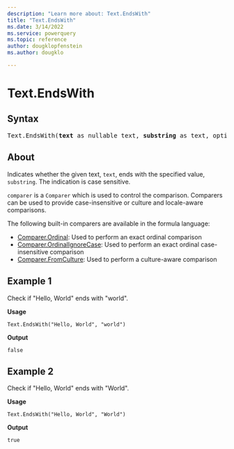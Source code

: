 ```yaml
---
description: "Learn more about: Text.EndsWith"
title: "Text.EndsWith"
ms.date: 3/14/2022
ms.service: powerquery
ms.topic: reference
author: dougklopfenstein
ms.author: dougklo

---
```

# Text.EndsWith

## Syntax

<pre>
Text.EndsWith(<b>text</b> as nullable text, <b>substring</b> as text, optional <b>comparer</b> as nullable function) as nullable logical
</pre>
  
## About

Indicates whether the given text, `text`, ends with the specified value, `substring`. The indication is case sensitive.

`comparer` is a `Comparer` which is used to control the comparison. Comparers can be used to provide case-insensitive or culture and locale-aware comparisons.

The following built-in comparers are available in the formula language:

* [Comparer.Ordinal](/powerquery-m/comparer-ordinal): Used to perform an exact ordinal comparison
* [Comparer.OrdinalIgnoreCase](/powerquery-m/comparer-ordinalignorecase): Used to perform an exact ordinal case-insensitive comparison
* [Comparer.FromCulture](/powerquery-m/comparer-fromculture): Used to perform a culture-aware comparison

## Example 1

Check if "Hello, World" ends with "world".

**Usage**

```powerquery-m
Text.EndsWith("Hello, World", "world")
```

**Output**

`false`

## Example 2

Check if "Hello, World" ends with "World".

**Usage**

```powerquery-m
Text.EndsWith("Hello, World", "World")
```

**Output**

`true`
